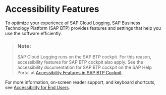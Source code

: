 <!-- loio1c628e581e4a4939a95a797539f7aff7 -->

# Accessibility Features

To optimize your experience of SAP Cloud Logging, SAP Business Technology Platform \(SAP BTP\) provides features and settings that help you use the software efficiently.

 

> ### Note:  
> SAP Cloud Logging runs on the SAP BTP cockpit. For this reason, accessibility features for SAP BTP cockpit also apply. See the accessibility documentation for SAP BTP cockpit on the SAP Help Portal at [Accessibility Features in SAP BTP Cockpit](https://help.sap.com/docs/BTP/65de2977205c403bbc107264b8eccf4b/8153bc43bc7d44009549b375ed5c9632.html).

For more information, on-screen reader support, and keyboard shortcuts, see [Accessibility for End Users](https://help.sap.com/docs/SAPUI5/bc5a64aac808463baa95b4230f221716/f562835d0b4e44129aa24a17551a0baa.html).

